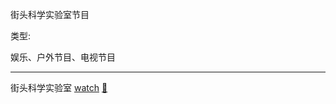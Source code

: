 街头科学实验室节目

类型:

娱乐、户外节目、电视节目

<hr>

街头科学实验室 [watch](http://www.iqiyi.com/a_19rrhackfx.html) [🎦]()


